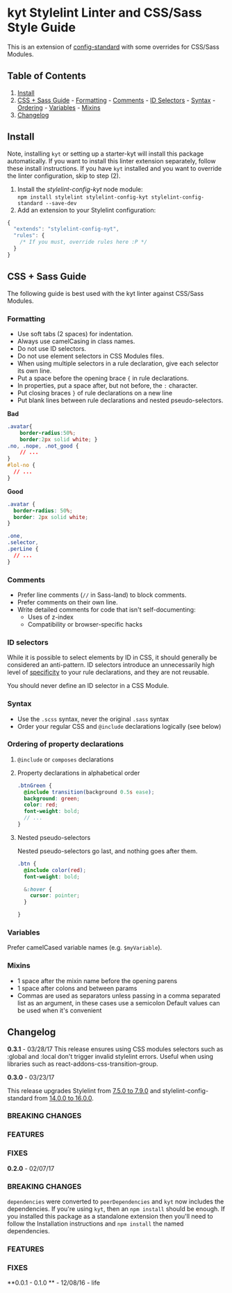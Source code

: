 # kyt Stylelint Linter and CSS/Sass Style Guide

This is an extension of [config-standard](https://github.com/stylelint/stylelint-config-standard) with some overrides for CSS/Sass Modules.

## Table of Contents

  1. [Install](#install)
  1. [CSS + Sass Guide](#css--sass-guide)
    - [Formatting](#formatting)
    - [Comments](#comments)
    - [ID Selectors](#id-selectors)
    - [Syntax](#syntax)
    - [Ordering](#ordering-of-property-declarations)
    - [Variables](#variables)
    - [Mixins](#mixins)
  1. [Changelog](#changelog)

## Install

Note, installing `kyt` or setting up a starter-kyt will install this package automatically. If you want to install this linter extension separately, follow these install instructions. If you have `kyt` installed and you want to override the linter configuration, skip to step (2).

1. Install the _stylelint-config-kyt_ node module:  
  `npm install stylelint stylelint-config-kyt stylelint-config-standard --save-dev`
2. Add an extension to your Stylelint configuration:  
```js
{
  "extends": "stylelint-config-nyt",
  "rules": {
    /* If you must, override rules here :P */
  }
}
```

## CSS + Sass Guide

The following guide is best used with the kyt linter against CSS/Sass Modules.

### Formatting

* Use soft tabs (2 spaces) for indentation.
* Always use camelCasing in class names.
* Do not use ID selectors.
* Do not use element selectors in CSS Modules files.
* When using multiple selectors in a rule declaration, give each selector its own line.
* Put a space before the opening brace `{` in rule declarations.
* In properties, put a space after, but not before, the `:` character.
* Put closing braces `}` of rule declarations on a new line
* Put blank lines between rule declarations and nested pseudo-selectors.

**Bad**

```css
.avatar{
    border-radius:50%;
    border:2px solid white; }
.no, .nope, .not_good {
    // ...
}
#lol-no {
  // ...
}
```

**Good**

```css
.avatar {
  border-radius: 50%;
  border: 2px solid white;
}

.one,
.selector,
.perLine {
  // ...
}
```

### Comments

* Prefer line comments (`//` in Sass-land) to block comments.
* Prefer comments on their own line.
* Write detailed comments for code that isn't self-documenting:
  - Uses of z-index
  - Compatibility or browser-specific hacks

### ID selectors

While it is possible to select elements by ID in CSS, it should generally be considered an anti-pattern. ID selectors introduce an unnecessarily high level of [specificity](https://developer.mozilla.org/en-US/docs/Web/CSS/Specificity) to your rule declarations, and they are not reusable.

You should never define an ID selector in a CSS Module.

### Syntax

* Use the `.scss` syntax, never the original `.sass` syntax
* Order your regular CSS and `@include` declarations logically (see below)

### Ordering of property declarations

1. `@include` or `composes` declarations
2. Property declarations in alphabetical order

    ```scss
    .btnGreen {
      @include transition(background 0.5s ease);
      background: green;
      color: red;
      font-weight: bold;
      // ...
    }
    ```
3. Nested pseudo-selectors

    Nested pseudo-selectors go last, and nothing goes after them.

    ```scss
    .btn {
      @include color(red);
      font-weight: bold;

      &:hover {
        cursor: pointer;
      }

    }
    ```

### Variables

Prefer camelCased variable names (e.g. `$myVariable`).

### Mixins

  - 1 space after the mixin name before the opening parens
  - 1 space after colons and between params
  - Commas are used as separators unless passing in a comma separated list as an argument, in these cases use a semicolon
Default values can be used when it's convenient

## Changelog

**0.3.1** - 03/28/17
This release ensures using CSS modules selectors such as :global and :local
don't trigger invalid stylelint errors. Useful when using libraries such as
react-addons-css-transition-group.

**0.3.0** - 03/23/17

This release upgrades Stylelint from [7.5.0 to 7.9.0](https://github.com/stylelint/stylelint/blob/master/CHANGELOG.md) and stylelint-config-standard from [14.0.0 to 16.0.0](https://github.com/stylelint/stylelint-config-standard/blob/master/CHANGELOG.md).

### BREAKING CHANGES

### FEATURES

### FIXES

**0.2.0** - 02/07/17

### BREAKING CHANGES

`dependencies` were converted to `peerDependencies` and `kyt` now includes the dependencies. If you're using `kyt`, then an `npm install` should be enough. If you installed this package as a standalone extension then you'll need to follow the Installation instructions and `npm install` the named dependencies.

### FEATURES

### FIXES

**0.0.1 - 0.1.0 ** - 12/08/16 - life

